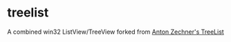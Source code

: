 treelist
========

A combined win32 ListView/TreeView forked from [Anton Zechner's TreeList](http://members.inode.at/anton.zechner/az/TreeList.htm)
